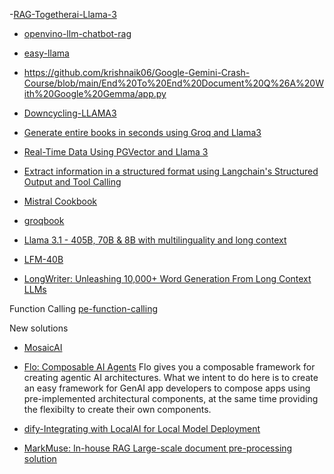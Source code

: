 -[RAG-Togetherai-Llama-3](https://github.com/e2b-dev/e2b-cookbook/blob/main/examples/llama-3-code-interpreter/llama_3_code_interpreter.ipynb)

- [openvino-llm-chatbot-rag](https://github.com/yas-sim/openvino-llm-chatbot-rag/blob/main/llm-model-downloader.py)
- [easy-llama](https://github.com/ddh0/easy-llama)
- https://github.com/krishnaik06/Google-Gemini-Crash-Course/blob/main/End%20To%20End%20Document%20Q%26A%20With%20Google%20Gemma/app.py

- [Downcycling-LLAMA3](https://github.com/Blaizzy/Coding-LLMs-from-scratch/blob/main/Llama-3/Part%201/Downcycling.ipynb)

- [Generate entire books in seconds using Groq and Llama3](https://github.com/Bklieger/groqbook)
- [Real-Time Data Using PGVector and Llama 3](https://www.e2enetworks.com/blog/steps-to-build-a-rag-application-with-real-time-data-using-pgvector-and-llama-3)
- [Extract information in a structured format using Langchain's Structured Output and Tool Calling](https://zenn.dev/khisa/articles/82e7d3d33f907d)

- [Mistral Cookbook](https://github.com/mistralai)

- [groqbook](https://github.com/Bklieger/groqbook?tab=readme-ov-file)
- [Llama 3.1 - 405B, 70B & 8B with multilinguality and long context](https://huggingface.co/blog/llama31)
- [LFM-40B](https://www.youtube.com/watch?v=HFZCs_t51xQ)
- [LongWriter: Unleashing 10,000+ Word Generation From Long Context LLMs](https://github.com/THUDM/LongWriter)

Function Calling
[pe-function-calling](https://github.com/dair-ai/Prompt-Engineering-Guide/blob/main/notebooks/pe-function-calling.ipynb)



New solutions
- [MosaicAI](https://qiita.com/syukan3/items/d810f727ad223e2d60d5)
- [Flo: Composable AI Agents](https://pypi.org/project/flo-ai/0.0.2/)
Flo gives you a composable framework for creating agentic AI architectures. What we intent to do here is to create an easy framework for GenAI app developers to compose apps using pre-implemented architectural components, at the same time providing the flexibilty to create their own components.

- [dify-Integrating with LocalAI for Local Model Deployment](https://docs.dify.ai/en/development/models-integration/localai)
- [MarkMuse: In-house RAG Large-scale document pre-processing solution](https://linux.do/t/topic/610328)

